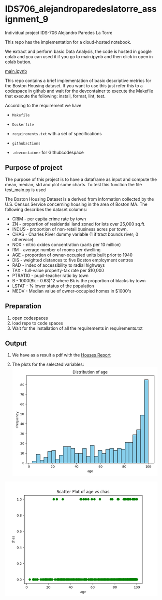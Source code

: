# IDS706_alejandroparedeslatorre_assignment_9
Individual project IDS-706 Alejandro Paredes La Torre 

This repo has the implementation for a cloud-hosted notebook. 

We extract and perform basic Data Analysis, the code is hosted in google colab and you can used it if you go to main.ipynb and then click in open in colab button.

[main.ipynb](main.ipynb)

This repo contains a brief implementation of basic descriptive metrics for the Boston Housing dataset. If you want to use this just refer this to a codespace in github and wait for the devcontainer to execute the Makefile that execute the following: install, format, lint, test.

According to the requirement we have

* `Makefile`

* `Dockerfile`

* `requirements.txt` with a set of specifications

* `githubactions` 

* `.devcontainer` for Githubcodespace 

## Purpose of project
The purpose of this project is to have a dataframe as input and compute the mean, median, std and plot some charts. To test this function the file test_main.py is used

The Boston Housing Dataset is a derived from information collected by the U.S. Census Service concerning housing in the area of Boston MA. The following describes the dataset columns:

- CRIM - per capita crime rate by town
- ZN - proportion of residential land zoned for lots over 25,000 sq.ft.
- INDUS - proportion of non-retail business acres per town.
- CHAS - Charles River dummy variable (1 if tract bounds river; 0 otherwise)
- NOX - nitric oxides concentration (parts per 10 million)
- RM - average number of rooms per dwelling
- AGE - proportion of owner-occupied units built prior to 1940
- DIS - weighted distances to five Boston employment centres
- RAD - index of accessibility to radial highways
- TAX - full-value property-tax rate per $10,000
- PTRATIO - pupil-teacher ratio by town
- B - 1000(Bk - 0.63)^2 where Bk is the proportion of blacks by town
- LSTAT - % lower status of the population
- MEDV - Median value of owner-occupied homes in $1000's


## Preparation
1. open codespaces 
2. load repo to code spaces
2. Wait for the installation of all the requirements in requirements.txt

## Output
1. We have as a result a pdf with the [Houses Report](Houses_Report.pdf)
 
2. The plots for the selected variables:
![var](./assets/age.png)

![comparative](./assets/age_chas.png)